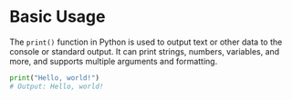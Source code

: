 # Basic Usage

The `print()` function in Python is used to output text or other data to the console or standard output. It can print strings, numbers, variables, and more, and supports multiple arguments and formatting.

```python
print("Hello, world!")
# Output: Hello, world!
```